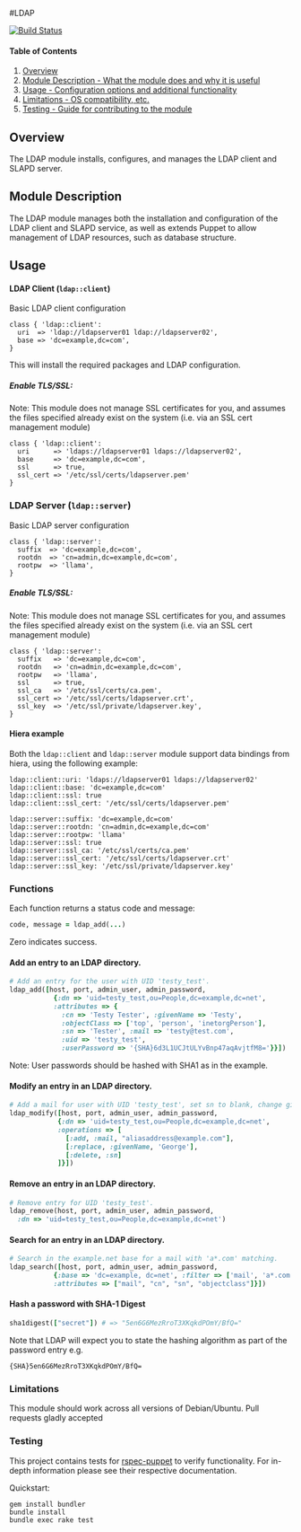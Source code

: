 #LDAP

[![Build Status](https://travis-ci.org/datacentred/datacentred-ldap.png?branch=master)](https://travis-ci.org/datacentred/datacentred-ldap)

#### Table of Contents

1. [Overview](#overview)
2. [Module Description - What the module does and why it is useful](#module-description)
3. [Usage - Configuration options and additional functionality](#usage)
4. [Limitations - OS compatibility, etc.](#limitations)
5. [Testing - Guide for contributing to the module](#testing)

## Overview

The LDAP module installs, configures, and manages the LDAP client and SLAPD server.

## Module Description

The LDAP module manages both the installation and configuration of the LDAP client and SLAPD service, as
well as extends Puppet to allow management of LDAP resources, such as database structure.

## Usage

#### LDAP Client (`ldap::client`)

Basic LDAP client configuration

    class { 'ldap::client':
      uri  => 'ldap://ldapserver01 ldap://ldapserver02',
      base => 'dc=example,dc=com',
    }

This will install the required packages and LDAP configuration.

##### Enable TLS/SSL:

Note: This module does not manage SSL certificates for you, and assumes the files specified already exist on the system (i.e. via an SSL cert management module)

    class { 'ldap::client':
      uri      => 'ldaps://ldapserver01 ldaps://ldapserver02',
      base     => 'dc=example,dc=com',
      ssl      => true,
      ssl_cert => '/etc/ssl/certs/ldapserver.pem'
    }

### LDAP Server (`ldap::server`)

Basic LDAP server configuration

    class { 'ldap::server':
      suffix  => 'dc=example,dc=com',
      rootdn  => 'cn=admin,dc=example,dc=com',
      rootpw  => 'llama',
    }

##### Enable TLS/SSL:

Note: This module does not manage SSL certificates for you, and assumes the files specified already exist on the system (i.e. via an SSL cert management module)

    class { 'ldap::server':
      suffix   => 'dc=example,dc=com',
      rootdn   => 'cn=admin,dc=example,dc=com',
      rootpw   => 'llama',
      ssl      => true,
      ssl_ca   => '/etc/ssl/certs/ca.pem',
      ssl_cert => '/etc/ssl/certs/ldapserver.crt',
      ssl_key  => '/etc/ssl/private/ldapserver.key',
    }

#### Hiera example

Both the `ldap::client` and `ldap::server` module support data bindings from hiera, using the following example:

    ldap::client::uri: 'ldaps://ldapserver01 ldaps://ldapserver02'
    ldap::client::base: 'dc=example,dc=com'
    ldap::client::ssl: true
    ldap::client::ssl_cert: '/etc/ssl/certs/ldapserver.pem'

    ldap::server::suffix: 'dc=example,dc=com'
    ldap::server::rootdn: 'cn=admin,dc=example,dc=com'
    ldap::server::rootpw: 'llama'
    ldap::server::ssl: true
    ldap::server::ssl_ca: '/etc/ssl/certs/ca.pem'
    ldap::server::ssl_cert: '/etc/ssl/certs/ldapserver.crt'
    ldap::server::ssl_key: '/etc/ssl/private/ldapserver.key'

### Functions

Each function returns a status code and message:

```ruby
code, message = ldap_add(...)
```

Zero indicates success.

#### Add an entry to an LDAP directory.

```ruby
# Add an entry for the user with UID 'testy_test'.
ldap_add([host, port, admin_user, admin_password,
           {:dn => 'uid=testy_test,ou=People,dc=example,dc=net',
           :attributes => {
             :cn => 'Testy Tester', :givenName => 'Testy',
             :objectClass => ['top', 'person', 'inetorgPerson'],
             :sn => 'Tester', :mail => 'testy@test.com', 
             :uid => 'testy_test',
             :userPassword => '{SHA}6d3L1UCJtULYvBnp47aqAvjtfM8='}}])
```

Note: User passwords should be hashed with SHA1 as in the example.

#### Modify an entry in an LDAP directory.

```ruby
# Add a mail for user with UID 'testy_test', set sn to blank, change givenName.
ldap_modify([host, port, admin_user, admin_password, 
            {:dn => 'uid=testy_test,ou=People,dc=example,dc=net',
            :operations => [
              [:add, :mail, "aliasaddress@example.com"],
              [:replace, :givenName, 'George'],
              [:delete, :sn]
            ]}])
```

#### Remove an entry in an LDAP directory.

```ruby
# Remove entry for UID 'testy_test'.
ldap_remove(host, port, admin_user, admin_password,
  :dn => 'uid=testy_test,ou=People,dc=example,dc=net')
```

#### Search for an entry in an LDAP directory.

```ruby
# Search in the example.net base for a mail with 'a*.com' matching.
ldap_search([host, port, admin_user, admin_password, 
           {:base => 'dc=example, dc=net', :filter => ['mail', 'a*.com'],
           :attributes => ["mail", "cn", "sn", "objectclass"]}])
```

#### Hash a password with SHA-1 Digest

```ruby
sha1digest(["secret"]) # => "5en6G6MezRroT3XKqkdPOmY/BfQ="
```

Note that LDAP will expect you to state the hashing algorithm as part of the password entry e.g.

`{SHA}5en6G6MezRroT3XKqkdPOmY/BfQ=`

### Limitations

This module should work across all versions of Debian/Ubuntu. Pull requests gladly accepted

### Testing

This project contains tests for [rspec-puppet](http://rspec-puppet.com/) to verify functionality. For in-depth information please see their respective documentation.

Quickstart:

    gem install bundler
    bundle install
    bundle exec rake test

